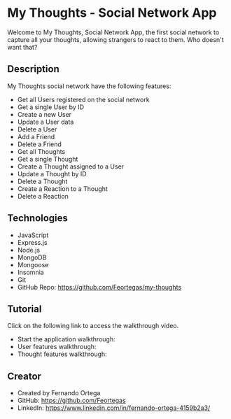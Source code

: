 # My Thoughts - Social Network App

Welcome to My Thoughts, Social Network App, the first social network to capture all your thoughts, allowing strangers to react to them. Who doesn't want that?

## Description

My Thoughts social network have the following features:

- Get all Users registered on the social network
- Get a single User by ID
- Create a new User
- Update a User data
- Delete a User
- Add a Friend
- Delete a Friend
- Get all Thoughts
- Get a single Thought
- Create a Thought assigned to a User
- Update a Thought by ID
- Delete a Thought
- Create a Reaction to a Thought
- Delete a Reaction

## Technologies

- JavaScript
- Express.js
- Node.js
- MongoDB
- Mongoose
- Insomnia
- Git
- GitHub Repo: https://github.com/Feortegas/my-thoughts

## Tutorial

Click on the following link to access the walkthrough video.

- Start the application walkthrough: 
- User features walkthrough: 
- Thought features walkthrough:

## Creator

- Created by Fernando Ortega
- GitHub: https://github.com/Feortegas
- LinkedIn: https://www.linkedin.com/in/fernando-ortega-4159b2a3/